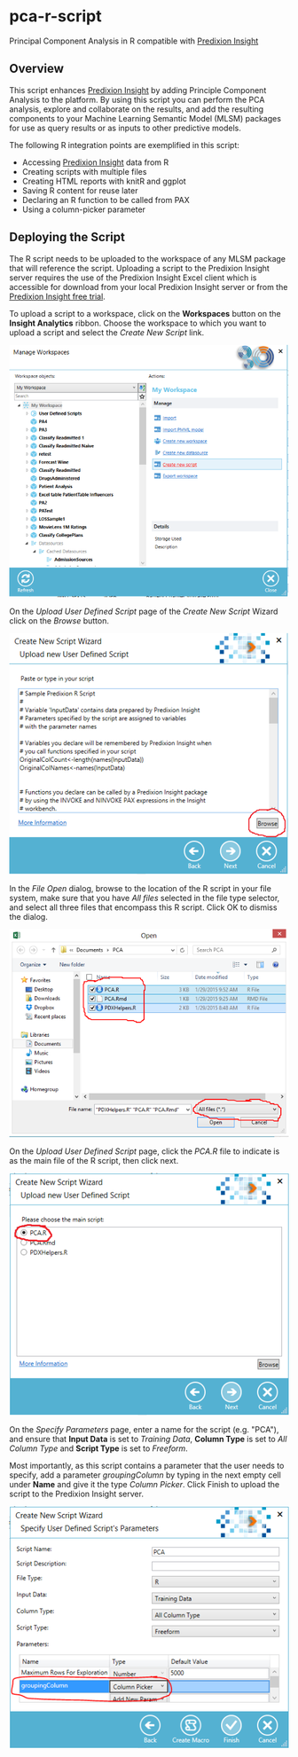# pca-r-script

Principal Component Analysis in R compatible with [Predixion Insight][1]

## Overview
This script enhances [Predixion Insight][1] by adding Principle Component Analysis to the platform.  By using this script you can perform the PCA analysis, explore and collaborate on the results, and add the resulting components to your Machine Learning Semantic Model (MLSM) packages for use as query results or as inputs to other predictive models.


The following R integration points are exemplified in this script:

- Accessing [Predixion Insight][1] data from R 
- Creating scripts with multiple files
- Creating HTML reports with knitR and ggplot
- Saving R content for reuse later
- Declaring an R function to be called from PAX
- Using a column-picker parameter

[1]: http://cloud.predixionsoftware.com

## Deploying the Script
The R script needs to be uploaded to the workspace of any MLSM package that will reference the script.  Uploading a script to the Predixion Insight server requires the use of the Predixion Insight Excel client which is accessible for download from your local Predixion Insight server or from the [Predixion Insight free trial][2].

To upload a script to a workspace, click on the **Workspaces** button on the **Insight Analytics** ribbon.  Choose the workspace to which you want to upload a script and select the *Create New Script* link.

![](./images/Workspaces.png)

On the *Upload User Defined Script* page of the *Create New Script* Wizard click on the *Browse* button.

![](./images/Browse.png)

In the *File Open* dialog, browse to the location of the R script in your file system, make sure that you have *All files* selected in the file type selector, and select all three files that encompass this R script.  Click OK to dismiss the dialog.

![](./images/MultipleFiles.png)

On the *Upload User Defined Script* page, click the *PCA.R* file to indicate is as the main file of the R script, then click next.

![](./images/MainFile.PNG)

On the *Specify Parameters* page, enter a name for the script (e.g. "PCA"), and ensure that **Input Data** is set to *Training Data*, **Column Type** is set to *All Column Type* and **Script Type** is set to *Freeform*.

Most importantly, as this script contains a parameter that the user needs to specify, add a parameter *groupingColumn* by typing in the next empty cell under **Name** and give it the type *Column Picker*.  Click Finish to upload the script to the Predixion Insight server.

![](./images/Parameters.PNG)




[2]: https://www.predixionsoftware.com/free-trial


